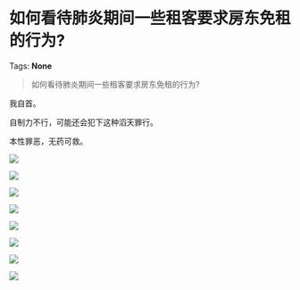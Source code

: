# 如何看待肺炎期间一些租客要求房东免租的行为?

Tags: **None**

> 如何看待肺炎期间一些租客要求房东免租的行为?

我自首。

自制力不行，可能还会犯下这种滔天罪行。

本性罪恶，无药可救。

![](https://pic2.zhimg.com/50/v2-975ac2f2a5a53e3acfbdfc736cfc3e58_hd.jpg?source=1940ef5c)  


![](https://pic1.zhimg.com/50/v2-e621931a1ddad39b12d16bd68f2d30e3_hd.jpg?source=1940ef5c)  


![](https://pic2.zhimg.com/50/v2-02ee25607e8ce710703b06762ff74b75_hd.jpg?source=1940ef5c)  


![](https://pic2.zhimg.com/50/v2-8d9284afa70cdea9e5ae6bd8dd4c3fd8_hd.jpg?source=1940ef5c)  


![](https://pic4.zhimg.com/50/v2-b5c26a44f1b6093c15d291fa8a469567_hd.jpg?source=1940ef5c)  


![](https://pic1.zhimg.com/50/v2-e38af5f26750563eaa8133c8f6945617_hd.jpg?source=1940ef5c)  


![](https://pic3.zhimg.com/50/v2-ef5a7c6c52e82192687c21421aa4c52a_hd.jpg?source=1940ef5c)  


![](https://pic2.zhimg.com/50/v2-657b2a043aa629a88900cee79cad70dc_hd.jpg?source=1940ef5c)

